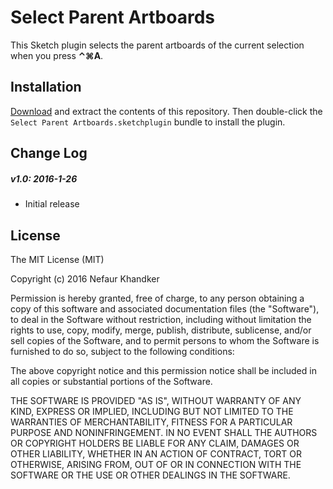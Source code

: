 # Select Parent Artboards

This Sketch plugin selects the parent artboards of the current selection when you press **⌃⌘A**.

## Installation

[Download](https://github.com/nefaurk/select-parent-artboards/archive/master.zip) and extract the contents of this repository. Then double-click the `Select Parent Artboards.sketchplugin` bundle to install the plugin.

## Change Log

##### v1.0: 2016-1-26

- Initial release

## License

The MIT License (MIT)

Copyright (c) 2016 Nefaur Khandker

Permission is hereby granted, free of charge, to any person obtaining a copy of this software and associated documentation files (the "Software"), to deal in the Software without restriction, including without limitation the rights to use, copy, modify, merge, publish, distribute, sublicense, and/or sell copies of the Software, and to permit persons to whom the Software is furnished to do so, subject to the following conditions:

The above copyright notice and this permission notice shall be included in all copies or substantial portions of the Software.

THE SOFTWARE IS PROVIDED "AS IS", WITHOUT WARRANTY OF ANY KIND, EXPRESS OR IMPLIED, INCLUDING BUT NOT LIMITED TO THE WARRANTIES OF MERCHANTABILITY, FITNESS FOR A PARTICULAR PURPOSE AND NONINFRINGEMENT. IN NO EVENT SHALL THE AUTHORS OR COPYRIGHT HOLDERS BE LIABLE FOR ANY CLAIM, DAMAGES OR OTHER LIABILITY, WHETHER IN AN ACTION OF CONTRACT, TORT OR OTHERWISE, ARISING FROM, OUT OF OR IN CONNECTION WITH THE SOFTWARE OR THE USE OR OTHER DEALINGS IN THE SOFTWARE.